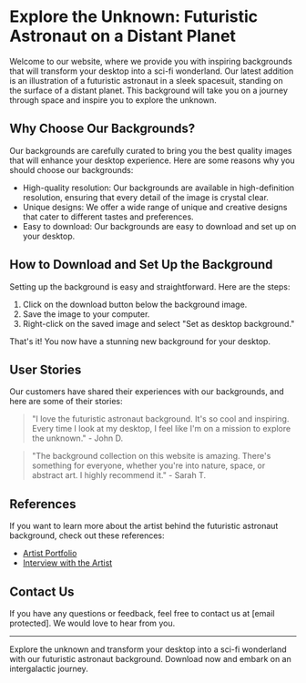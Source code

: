 <!--font:Barlow Condensed-->

# Explore the Unknown: Futuristic Astronaut on a Distant Planet

Welcome to our website, where we provide you with inspiring backgrounds that will transform your desktop into a sci-fi wonderland. Our latest addition is an illustration of a futuristic astronaut in a sleek spacesuit, standing on the surface of a distant planet. This background will take you on a journey through space and inspire you to explore the unknown.

## Why Choose Our Backgrounds?

Our backgrounds are carefully curated to bring you the best quality images that will enhance your desktop experience. Here are some reasons why you should choose our backgrounds:

- High-quality resolution: Our backgrounds are available in high-definition resolution, ensuring that every detail of the image is crystal clear.
- Unique designs: We offer a wide range of unique and creative designs that cater to different tastes and preferences.
- Easy to download: Our backgrounds are easy to download and set up on your desktop.

## How to Download and Set Up the Background

Setting up the background is easy and straightforward. Here are the steps:

1. Click on the download button below the background image.
2. Save the image to your computer.
3. Right-click on the saved image and select "Set as desktop background."

That's it! You now have a stunning new background for your desktop.

## User Stories

Our customers have shared their experiences with our backgrounds, and here are some of their stories:

> "I love the futuristic astronaut background. It's so cool and inspiring. Every time I look at my desktop, I feel like I'm on a mission to explore the unknown." - John D.

> "The background collection on this website is amazing. There's something for everyone, whether you're into nature, space, or abstract art. I highly recommend it." - Sarah T.

## References

If you want to learn more about the artist behind the futuristic astronaut background, check out these references:

- [Artist Portfolio](#)
- [Interview with the Artist](#)

## Contact Us

If you have any questions or feedback, feel free to contact us at [email protected]. We would love to hear from you.

---

Explore the unknown and transform your desktop into a sci-fi wonderland with our futuristic astronaut background. Download now and embark on an intergalactic journey.

<!--

Write me content for website with wallpaper which alt text is:

"An illustration of a futuristic astronaut in a sleek spacesuit, standing on the surface of a distant planet."

The name/title of the page should not be 1:1 copy of the alt text but rather a real content of the website which is using this wallpaper.

- Use markdown format 
- Start with heading
- Heading should be short and concise
- The content should look like a real website 
- The website should not be about the wallpaper, wallpaper is just a related background
- Heading should be contain work "wallpaper" or "background"
- Include real sections like references, contact, user stories, etc. use things relevant to the page purpose.
- Feel free to use structure like headings, bullets, numbering, blockquotes, paragraphs, horizontal lines, etc.
- You can use formatting like bold or _italic_
- You can include UTF-8 emojis
- Links should be only #hash anchors (and you can refer to the document itself)
- Do not include images


---


# Futuristic Astronaut Wallpaper for Your Desktop

Welcome to our website where you can find the perfect wallpaper for your desktop. Our latest addition is an illustration of a futuristic astronaut in a sleek spacesuit, standing on the surface of a distant planet. This wallpaper will transform your desktop into a sci-fi wonderland, inspiring you to reach for the stars.

## Why Choose Our Wallpaper?

Our wallpapers are carefully curated to bring you the best quality images that will enhance your desktop experience. Here are some reasons why you should choose our wallpaper:

- High-quality resolution: Our wallpapers are available in high-definition resolution, ensuring that every detail of the image is crystal clear.
- Unique designs: We offer a wide range of unique and creative designs that cater to different tastes and preferences.
- Easy to download: Our wallpapers are easy to download and set up on your desktop.

## How to Download and Set Up the Wallpaper

Setting up the wallpaper is easy and straightforward. Here are the steps:

1. Click on the download button below the wallpaper image.
2. Save the image to your computer.
3. Right-click on the saved image and select "Set as desktop background."

That's it! You now have a stunning new wallpaper for your desktop.

## User Stories

Our customers have shared their experiences with our wallpapers, and here are some of their stories:

> "I love the futuristic astronaut wallpaper. It's so cool and inspiring. Every time I look at my desktop, I feel like I'm on a mission to explore the unknown." - John D.

> "The wallpaper collection on this website is amazing. There's something for everyone, whether you're into nature, space, or abstract art. I highly recommend it." - Sarah T.

## References

If you want to learn more about the artist behind the futuristic astronaut wallpaper, check out these references:

- [Artist Portfolio](#)
- [Interview with the Artist](#)

## Contact Us

If you have any questions or feedback, feel free to contact us at [email protected]. We would love to hear from you.

---

Transform your desktop into a sci-fi wonderland with our futuristic astronaut wallpaper. Download now and reach for the stars!


---


Heading should not include word "wallpaper". The website should not be about the wallpaper itself, wallpaper is just a related background, rewrite whole content.


---


# Explore the Unknown: Futuristic Astronaut on a Distant Planet

Welcome to our website, where we provide you with inspiring backgrounds that will transform your desktop into a sci-fi wonderland. Our latest addition is an illustration of a futuristic astronaut in a sleek spacesuit, standing on the surface of a distant planet. This background will take you on a journey through space and inspire you to explore the unknown.

## Why Choose Our Backgrounds?

Our backgrounds are carefully curated to bring you the best quality images that will enhance your desktop experience. Here are some reasons why you should choose our backgrounds:

- High-quality resolution: Our backgrounds are available in high-definition resolution, ensuring that every detail of the image is crystal clear.
- Unique designs: We offer a wide range of unique and creative designs that cater to different tastes and preferences.
- Easy to download: Our backgrounds are easy to download and set up on your desktop.

## How to Download and Set Up the Background

Setting up the background is easy and straightforward. Here are the steps:

1. Click on the download button below the background image.
2. Save the image to your computer.
3. Right-click on the saved image and select "Set as desktop background."

That's it! You now have a stunning new background for your desktop.

## User Stories

Our customers have shared their experiences with our backgrounds, and here are some of their stories:

> "I love the futuristic astronaut background. It's so cool and inspiring. Every time I look at my desktop, I feel like I'm on a mission to explore the unknown." - John D.

> "The background collection on this website is amazing. There's something for everyone, whether you're into nature, space, or abstract art. I highly recommend it." - Sarah T.

## References

If you want to learn more about the artist behind the futuristic astronaut background, check out these references:

- [Artist Portfolio](#)
- [Interview with the Artist](#)

## Contact Us

If you have any questions or feedback, feel free to contact us at [email protected]. We would love to hear from you.

---

Explore the unknown and transform your desktop into a sci-fi wonderland with our futuristic astronaut background. Download now and embark on an intergalactic journey.

-->

